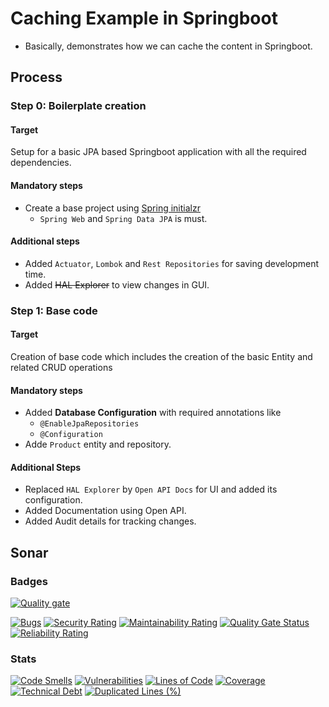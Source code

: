# Caching Example in Springboot

- Basically, demonstrates how we can cache the content in Springboot.

## Process

### Step 0: Boilerplate creation

#### Target
Setup for a basic JPA based Springboot application with all the required dependencies.

#### Mandatory steps
- Create a base project using [Spring initialzr](https://start.spring.io/)
  - `Spring Web` and `Spring Data JPA` is must.

#### Additional steps
- Added `Actuator`, `Lombok` and `Rest Repositories` for saving development time.
- Added ~~HAL Explorer~~ to view changes in GUI.

### Step 1: Base code

#### Target
Creation of base code which includes the creation of the basic Entity and related CRUD operations

#### Mandatory steps
- Added **Database Configuration** with required annotations like
  - `@EnableJpaRepositories`
  - `@Configuration`
- Adde `Product` entity and repository.

#### Additional Steps
- Replaced `HAL Explorer` by `Open API Docs` for UI and added its configuration.
- Added Documentation using Open API.
- Added Audit details for tracking changes.



## Sonar

### Badges
[![Quality gate](https://sonarcloud.io/api/project_badges/quality_gate?project=ArvindSinghRawat_E-Commerce-Inventory)](https://sonarcloud.io/summary/new_code?id=ArvindSinghRawat_E-Commerce-Inventory)

[![Bugs](https://sonarcloud.io/api/project_badges/measure?project=ArvindSinghRawat_E-Commerce-Inventory&metric=bugs)](https://sonarcloud.io/summary/new_code?id=ArvindSinghRawat_E-Commerce-Inventory)
[![Security Rating](https://sonarcloud.io/api/project_badges/measure?project=ArvindSinghRawat_E-Commerce-Inventory&metric=security_rating)](https://sonarcloud.io/summary/new_code?id=ArvindSinghRawat_E-Commerce-Inventory)
[![Maintainability Rating](https://sonarcloud.io/api/project_badges/measure?project=ArvindSinghRawat_E-Commerce-Inventory&metric=sqale_rating)](https://sonarcloud.io/summary/new_code?id=ArvindSinghRawat_E-Commerce-Inventory)
[![Quality Gate Status](https://sonarcloud.io/api/project_badges/measure?project=ArvindSinghRawat_E-Commerce-Inventory&metric=alert_status)](https://sonarcloud.io/summary/new_code?id=ArvindSinghRawat_E-Commerce-Inventory)
[![Reliability Rating](https://sonarcloud.io/api/project_badges/measure?project=ArvindSinghRawat_E-Commerce-Inventory&metric=reliability_rating)](https://sonarcloud.io/summary/new_code?id=ArvindSinghRawat_E-Commerce-Inventory)

### Stats

[![Code Smells](https://sonarcloud.io/api/project_badges/measure?project=ArvindSinghRawat_E-Commerce-Inventory&metric=code_smells)](https://sonarcloud.io/summary/new_code?id=ArvindSinghRawat_E-Commerce-Inventory)
[![Vulnerabilities](https://sonarcloud.io/api/project_badges/measure?project=ArvindSinghRawat_E-Commerce-Inventory&metric=vulnerabilities)](https://sonarcloud.io/summary/new_code?id=ArvindSinghRawat_E-Commerce-Inventory)
[![Lines of Code](https://sonarcloud.io/api/project_badges/measure?project=ArvindSinghRawat_E-Commerce-Inventory&metric=ncloc)](https://sonarcloud.io/summary/new_code?id=ArvindSinghRawat_E-Commerce-Inventory)
[![Coverage](https://sonarcloud.io/api/project_badges/measure?project=ArvindSinghRawat_E-Commerce-Inventory&metric=coverage)](https://sonarcloud.io/summary/new_code?id=ArvindSinghRawat_E-Commerce-Inventory)
[![Technical Debt](https://sonarcloud.io/api/project_badges/measure?project=ArvindSinghRawat_E-Commerce-Inventory&metric=sqale_index)](https://sonarcloud.io/summary/new_code?id=ArvindSinghRawat_E-Commerce-Inventory)
[![Duplicated Lines (%)](https://sonarcloud.io/api/project_badges/measure?project=ArvindSinghRawat_E-Commerce-Inventory&metric=duplicated_lines_density)](https://sonarcloud.io/summary/new_code?id=ArvindSinghRawat_E-Commerce-Inventory)
